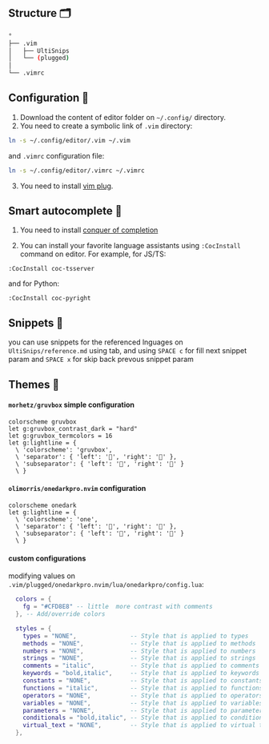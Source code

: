 ## Structure 🗂

``` Bash
°
├── .vim
│   ├── UltiSnips
│   └── (plugged)
│
└── .vimrc

```

## Configuration 🔧
1. Download the content of editor folder on ```~/.config/``` directory.
2. You need to create a symbolic link of ```.vim``` directory:

``` Bash
ln -s ~/.config/editor/.vim ~/.vim
```

and ```.vimrc``` configuration file:
``` Bash
ln -s ~/.config/editor/.vimrc ~/.vimrc
```

3. You need to install [vim plug](https://github.com/junegunn/vim-plug).


## Smart autocomplete 🤖

1. You need to install [conquer of completion](https://github.com/neoclide/coc.nvim)

2. You can install your favorite language assistants using ```:CocInstall``` command on editor. For example, for JS/TS:

```Vim
:CocInstall coc-tsserver
```
and for Python:
```Vim
:CocInstall coc-pyright
```

## Snippets 📜
you can use snippets for the referenced lnguages on  ```UltiSnips/reference.md``` using tab,
and using ```SPACE c``` for fill next snippet param and ```SPACE x``` for skip back prevous snippet param

## Themes 🎨

#### ```morhetz/gruvbox``` simple configuration

```Vim
colorscheme gruvbox
let g:gruvbox_contrast_dark = "hard"
let g:gruvbox_termcolors = 16
let g:lightline = {
  \ 'colorscheme': 'gruvbox',
  \ 'separator': { 'left': '', 'right': '' },
  \ 'subseparator': { 'left': '', 'right': '' }
  \ }
```

#### ```olimorris/onedarkpro.nvim``` configuration

```Vim
colorscheme onedark
let g:lightline = {
  \ 'colorscheme': 'one',
  \ 'separator': { 'left': '', 'right': '' },
  \ 'subseparator': { 'left': '', 'right': '' }
  \ }
```
#### custom configurations
modifying values on ```.vim/plugged/onedarkpro.nvim/lua/onedarkpro/config.lua```:

```Lua
  colors = {
    fg = "#CFD8E8" -- little  more contrast with comments
  }, -- Add/override colors
```

```Lua
  styles = {
    types = "NONE",               -- Style that is applied to types
    methods = "NONE",             -- Style that is applied to methods
    numbers = "NONE",             -- Style that is applied to numbers
    strings = "NONE",             -- Style that is applied to strings
    comments = "italic",          -- Style that is applied to comments
    keywords = "bold,italic",     -- Style that is applied to keywords
    constants = "NONE",           -- Style that is applied to constants
    functions = "italic",         -- Style that is applied to functions
    operators = "NONE",           -- Style that is applied to operators
    variables = "NONE",           -- Style that is applied to variables
    parameters = "NONE",          -- Style that is applied to parameters
    conditionals = "bold,italic", -- Style that is applied to conditionals
    virtual_text = "NONE",        -- Style that is applied to virtual text
  },
```
